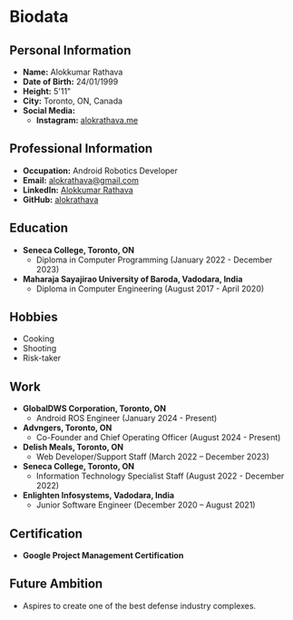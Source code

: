 # Biodata

## Personal Information
- **Name:** Alokkumar Rathava
- **Date of Birth:** 24/01/1999
- **Height:** 5'11"
- **City:** Toronto, ON, Canada
- **Social Media:**
  - **Instagram:** [alokrathava.me](https://www.instagram.com/alokrathava.me)

## Professional Information
- **Occupation:** Android Robotics Developer
- **Email:** alokrathava@gmail.com
- **LinkedIn:** [Alokkumar Rathava](https://www.linkedin.com/in/alokkumar-rathava-16a8aa1a3)
- **GitHub:** [alokrathava](https://github.com/alokrathava)

## Education
- **Seneca College, Toronto, ON**
  - Diploma in Computer Programming (January 2022 - December 2023)
- **Maharaja Sayajirao University of Baroda, Vadodara, India**
  - Diploma in Computer Engineering (August 2017 - April 2020)

## Hobbies
- Cooking
- Shooting
- Risk-taker

## Work
- **GlobalDWS Corporation, Toronto, ON**
  - Android ROS Engineer (January 2024 - Present)
- **Advngers, Toronto, ON**
  - Co-Founder and Chief Operating Officer (August 2024 - Present)
- **Delish Meals, Toronto, ON**
  - Web Developer/Support Staff (March 2022 – December 2023)
- **Seneca College, Toronto, ON**
  - Information Technology Specialist Staff (August 2022 - December 2022)
- **Enlighten Infosystems, Vadodara, India**
  - Junior Software Engineer (December 2020 – August 2021)

## Certification
- **Google Project Management Certification**

## Future Ambition
- Aspires to create one of the best defense industry complexes.
